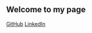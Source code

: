 ## Welcome to my page

[GitHub](https://github.com/TibiDumitru "My projects")
[LinkedIn](https://www.linkedin.com/in/tiberiudumitru/ "My info")
